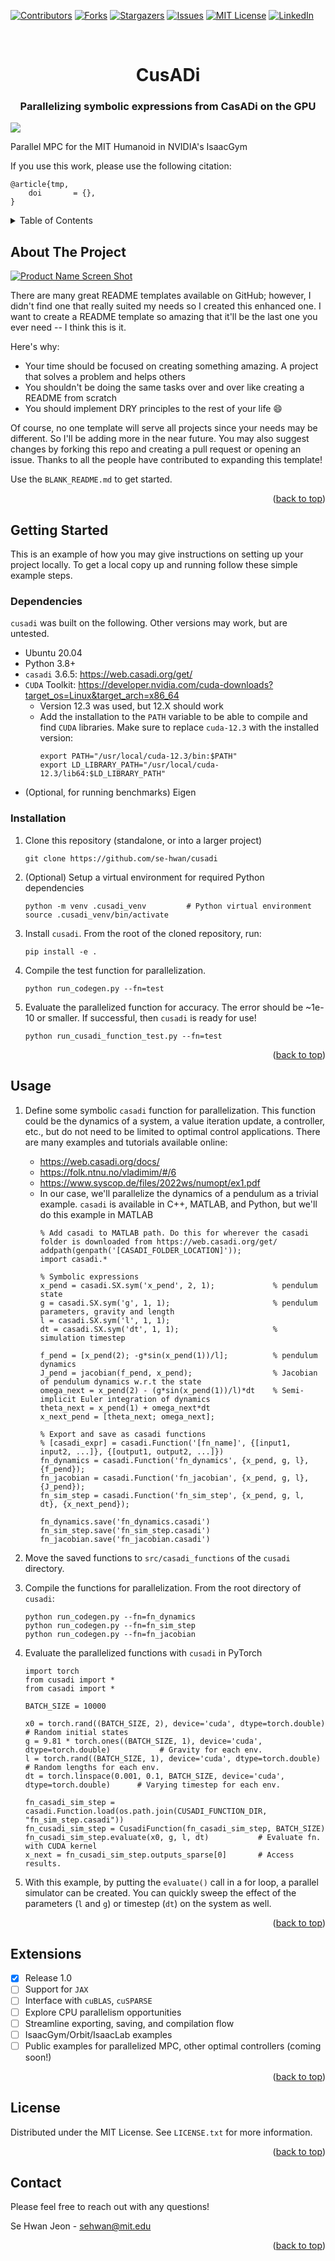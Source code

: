 <a id="readme-top"></a>

[![Contributors][contributors-shield]][contributors-url]
[![Forks][forks-shield]][forks-url]
[![Stargazers][stars-shield]][stars-url]
[![Issues][issues-shield]][issues-url]
[![MIT License][license-shield]][license-url]
[![LinkedIn][linkedin-shield]][linkedin-url]


<br />
<div align="center">

  <h1 align="center">CusADi</h1>

  <h3 align="center">
    Parallelizing symbolic expressions from CasADi on the GPU
    <br />
  </h3>
</div>

![](https://github.com/se-hwan/cusadi/blob/dev/media/parallel_MPC.gif)

Parallel MPC for the MIT Humanoid in NVIDIA's IsaacGym



If you use this work, please use the following citation:

```
@article{tmp,
    doi       = {},
}
```


<!-- TABLE OF CONTENTS -->
<details>
  <summary>Table of Contents</summary>
  <ol>
    <li>
      <a href="#about">About</a>
    </li>
    <li>
      <a href="#getting-started">Getting Started</a>
      <ul>
        <li><a href="#dependencies">Dependencies</a></li>
        <li><a href="#installation">Installation</a></li>
      </ul>
    </li>
    <li><a href="#usage">Usage</a></li>
    <li><a href="#extensions">Extensions</a></li>
    <li><a href="#license">License</a></li>
    <li><a href="#contact">Contact</a></li>
  </ol>
</details>



<!-- ABOUT THE PROJECT -->
## About The Project

[![Product Name Screen Shot][product-screenshot]](https://example.com)

There are many great README templates available on GitHub; however, I didn't find one that really suited my needs so I created this enhanced one. I want to create a README template so amazing that it'll be the last one you ever need -- I think this is it.

Here's why:
* Your time should be focused on creating something amazing. A project that solves a problem and helps others
* You shouldn't be doing the same tasks over and over like creating a README from scratch
* You should implement DRY principles to the rest of your life :smile:

Of course, no one template will serve all projects since your needs may be different. So I'll be adding more in the near future. You may also suggest changes by forking this repo and creating a pull request or opening an issue. Thanks to all the people have contributed to expanding this template!

Use the `BLANK_README.md` to get started.

<p align="right">(<a href="#readme-top">back to top</a>)</p>


<!-- GETTING STARTED -->
## Getting Started

This is an example of how you may give instructions on setting up your project locally.
To get a local copy up and running follow these simple example steps.

### Dependencies

`cusadi` was built on the following. Other versions may work, but are untested.

* Ubuntu 20.04
* Python 3.8+
* `casadi` 3.6.5: https://web.casadi.org/get/
* `CUDA` Toolkit: https://developer.nvidia.com/cuda-downloads?target_os=Linux&target_arch=x86_64
    - Version 12.3 was used, but 12.X should work
    - Add the installation to the `PATH` variable to be able to compile and find `CUDA` libraries. Make sure to replace `cuda-12.3` with the installed version:
        ```
        export PATH="/usr/local/cuda-12.3/bin:$PATH"
        export LD_LIBRARY_PATH="/usr/local/cuda-12.3/lib64:$LD_LIBRARY_PATH"
        ```
* (Optional, for running benchmarks) Eigen

### Installation

1. Clone this repository (standalone, or into a larger project)
    ```
    git clone https://github.com/se-hwan/cusadi
    ```
2. (Optional) Setup a virtual environment for required Python dependencies
    ```
    python -m venv .cusadi_venv         # Python virtual environment
    source .cusadi_venv/bin/activate
    ```
3. Install `cusadi`. From the root of the cloned repository, run:
    ```
    pip install -e .
    ```
4. Compile the test function for parallelization.
    ```
    python run_codegen.py --fn=test
    ```
5. Evaluate the parallelized function for accuracy. The error should be ~1e-10 or smaller. If successful, then `cusadi` is ready for use!
    ```
    python run_cusadi_function_test.py --fn=test
    ```

<p align="right">(<a href="#readme-top">back to top</a>)</p>


<!-- USAGE EXAMPLES -->
## Usage

1. Define some symbolic `casadi` function for parallelization. This function could be the dynamics of a system, a value iteration update, a controller, etc., but do not need to be limited to optimal control applications. There are many examples and tutorials available online:
    - https://web.casadi.org/docs/
    - https://folk.ntnu.no/vladimim/#/6
    - https://www.syscop.de/files/2022ws/numopt/ex1.pdf
    - In our case, we'll parallelize the dynamics of a pendulum as a trivial example. `casadi` is available in C++, MATLAB, and Python, but we'll do this example in MATLAB
        ```
        % Add casadi to MATLAB path. Do this for wherever the casadi folder is downloaded from https://web.casadi.org/get/
        addpath(genpath('[CASADI_FOLDER_LOCATION]'));
        import casadi.*

        % Symbolic expressions
        x_pend = casadi.SX.sym('x_pend', 2, 1);             % pendulum state
        g = casadi.SX.sym('g', 1, 1);                       % pendulum parameters, gravity and length
        l = casadi.SX.sym('l', 1, 1);
        dt = casadi.SX.sym('dt', 1, 1);                     % simulation timestep

        f_pend = [x_pend(2); -g*sin(x_pend(1))/l];          % pendulum dynamics
        J_pend = jacobian(f_pend, x_pend);                  % Jacobian of pendulum dynamics w.r.t the state
        omega_next = x_pend(2) - (g*sin(x_pend(1))/l)*dt    % Semi-implicit Euler integration of dynamics
        theta_next = x_pend(1) + omega_next*dt
        x_next_pend = [theta_next; omega_next];

        % Export and save as casadi functions
        % [casadi_expr] = casadi.Function('[fn_name]', {[input1, input2, ...]}, {[output1, output2, ...]})
        fn_dynamics = casadi.Function('fn_dynamics', {x_pend, g, l}, {f_pend});
        fn_jacobian = casadi.Function('fn_jacobian', {x_pend, g, l}, {J_pend});
        fn_sim_step = casadi.Function('fn_sim_step', {x_pend, g, l, dt}, {x_next_pend});

        fn_dynamics.save('fn_dynamics.casadi')
        fn_sim_step.save('fn_sim_step.casadi')
        fn_jacobian.save('fn_jacobian.casadi')
        ```
2. Move the saved functions to `src/casadi_functions` of the `cusadi` directory.
2. Compile the functions for parallelization. From the root directory of `cusadi`:
    ```
    python run_codegen.py --fn=fn_dynamics
    python run_codegen.py --fn=fn_sim_step
    python run_codegen.py --fn=fn_jacobian
    ```

3. Evaluate the parallelized functions with `cusadi` in PyTorch
    ```
    import torch
    from cusadi import *
    from casadi import *

    BATCH_SIZE = 10000

    x0 = torch.rand((BATCH_SIZE, 2), device='cuda', dtype=torch.double)                 # Random initial states
    g = 9.81 * torch.ones((BATCH_SIZE, 1), device='cuda', dtype=torch.double)           # Gravity for each env.
    l = torch.rand((BATCH_SIZE, 1), device='cuda', dtype=torch.double)                  # Random lengths for each env.
    dt = torch.linspace(0.001, 0.1, BATCH_SIZE, device='cuda', dtype=torch.double)      # Varying timestep for each env.

    fn_casadi_sim_step = casadi.Function.load(os.path.join(CUSADI_FUNCTION_DIR, "fn_sim_step.casadi"))
    fn_cusadi_sim_step = CusadiFunction(fn_casadi_sim_step, BATCH_SIZE)
    fn_cusadi_sim_step.evaluate(x0, g, l, dt)           # Evaluate fn. with CUDA kernel 
    x_next = fn_cusadi_sim_step.outputs_sparse[0]       # Access results.
    ```
4. With this example, by putting the `evaluate()` call in a for loop, a parallel simulator can be created. You can quickly sweep the effect of the parameters (`l` and `g`) or timestep (`dt`) on the system as well.

<p align="right">(<a href="#readme-top">back to top</a>)</p>


## Extensions

- [x] Release 1.0
- [ ] Support for `JAX`
- [ ] Interface with `cuBLAS`, `cuSPARSE`
- [ ] Explore CPU parallelism opportunities
- [ ] Streamline exporting, saving, and compilation flow
- [ ] IsaacGym/Orbit/IsaacLab examples
- [ ] Public examples for parallelized MPC, other optimal controllers (coming soon!)

<p align="right">(<a href="#readme-top">back to top</a>)</p>


<!-- LICENSE -->
## License

Distributed under the MIT License. See `LICENSE.txt` for more information.

<p align="right">(<a href="#readme-top">back to top</a>)</p>


<!-- CONTACT -->
## Contact

Please feel free to reach out with any questions!

Se Hwan Jeon - sehwan@mit.edu

<p align="right">(<a href="#readme-top">back to top</a>)</p>


<!-- MARKDOWN LINKS & IMAGES -->
<!-- https://www.markdownguide.org/basic-syntax/#reference-style-links -->
[contributors-shield]: https://img.shields.io/github/contributors/se-hwan/cusadi.svg?style=for-the-badge
[contributors-url]: https://github.com/se-hwan/cusadi/graphs/contributors
[forks-shield]: https://img.shields.io/github/forks/se-hwan/cusadi.svg?style=for-the-badge
[forks-url]: https://github.com/se-hwan/cusadi/network/members
[stars-shield]: https://img.shields.io/github/stars/se-hwan/cusadi.svg?style=for-the-badge
[stars-url]: https://github.com/se-hwan/cusadi/stargazers
[issues-shield]: https://img.shields.io/github/issues/se-hwan/cusadi.svg?style=for-the-badge
[issues-url]: https://github.com/se-hwan/cusadi/issues
[license-shield]: https://img.shields.io/github/license/se-hwan/cusadi.svg?style=for-the-badge
[license-url]: https://github.com/se-hwan/cusadi/blob/master/LICENSE.txt
[linkedin-shield]: https://img.shields.io/badge/-LinkedIn-black.svg?style=for-the-badge&logo=linkedin&colorB=555
[linkedin-url]: https://linkedin.com/in/othneildrew
[product-screenshot]: images/screenshot.png